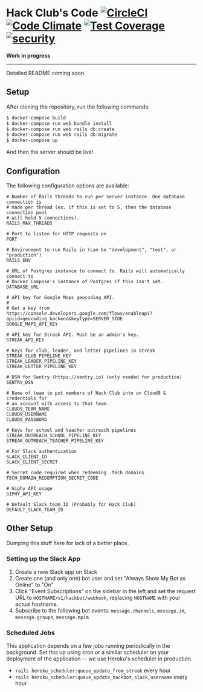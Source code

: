 # Hack Club's Code [![CircleCI](https://circleci.com/gh/hackclub/api.svg?style=shield)](https://circleci.com/gh/hackclub/api) [![Code Climate](https://codeclimate.com/github/hackclub/api/badges/gpa.svg)](https://codeclimate.com/github/hackclub/api) [![Test Coverage](https://codeclimate.com/github/hackclub/api/badges/coverage.svg)](https://codeclimate.com/github/hackclub/api/coverage) [![security](https://hakiri.io/github/hackclub/api/master.svg)](https://hakiri.io/github/hackclub/api/master)

**Work in progress**

---

Detailed README coming soon.

## Setup

After cloning the repository, run the following commands:

```sh
$ docker-compose build
$ docker-compose run web bundle install
$ docker-compose run web rails db:create
$ docker-compose run web rails db:migrate
$ docker-compose up
```

And then the server should be live!

## Configuration

The following configuration options are available:

```
# Number of Rails threads to run per server instance. One database connection is
# made per thread (ex. if this is set to 5, then the database connection pool
# will hold 5 connections).
RAILS_MAX_THREADS

# Port to listen for HTTP requests on
PORT

# Environment to run Rails in (can be "development", "test", or "production")
RAILS_ENV

# URL of Postgres instance to connect to. Rails will automatically connect to
# Docker Compose's instance of Postgres if this isn't set.
DATABASE_URL

# API key for Google Maps geocoding API.
#
# Get a key from https://console.developers.google.com/flows/enableapi?apiid=geocoding_backend&keyType=SERVER_SIDE
GOOGLE_MAPS_API_KEY

# API key for Streak API. Must be an admin's key.
STREAK_API_KEY

# Keys for club, leader, and letter pipelines in Streak
STREAK_CLUB_PIPELINE_KEY
STREAK_LEADER_PIPELINE_KEY
STREAK_LETTER_PIPELINE_KEY

# DSN for Sentry (https://sentry.io) (only needed for production)
SENTRY_DSN

# Name of team to put members of Hack Club into on Cloud9 & credentials for
# an account with access to that team.
CLOUD9_TEAM_NAME
CLOUD9_USERNAME
CLOUD9_PASSWORD

# Keys for school and teacher outreach pipelines
STREAK_OUTREACH_SCHOOL_PIPELINE_KEY
STREAK_OUTREACH_TEACHER_PIPELINE_KEY

# For Slack authentication
SLACK_CLIENT_ID
SLACK_CLIENT_SECRET

# Secret code required when redeeming .tech domains
TECH_DOMAIN_REDEMPTION_SECRET_CODE

# Giphy API usage
GIPHY_API_KEY

# Default Slack team ID (Probably for Hack Club)
DEFAULT_SLACK_TEAM_ID
```

## Other Setup

Dumping this stuff here for lack of a better place.

### Setting up the Slack App

1. Create a new Slack app on Slack
2. Create one (and only one) bot user and set "Always Show My Bot as Online" to "On"
3. Click "Event Subscriptions" on the sidebar in the left and set the request URL to `HOSTNAME/v1/hackbot/webhook`, replacing `HOSTNAME` with your actual hostname.
4. Subscribe to the following bot events: `message.channels`, `message.im`, `message.groups`, `message.mpim`

### Scheduled Jobs

This application depends on a few jobs running periodically in the background. Set this up using cron or a similar scheduler on your deployment of the application -- we use Heroku's scheduler in production.

- `rails heroku_scheduler:queue_update_from_streak` every hour
- `rails heroku_scheduler:queue_update_hackbot_slack_username` every hour
